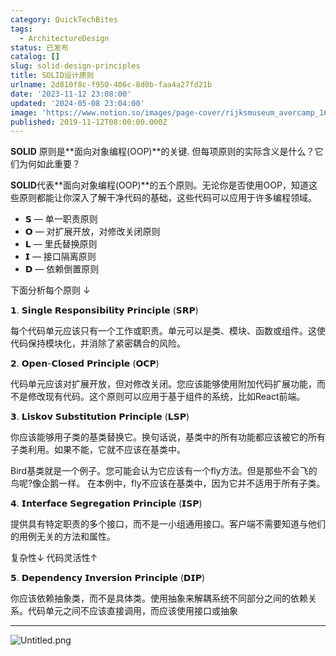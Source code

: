```yaml
---
category: QuickTechBites
tags:
  - ArchitectureDesign
status: 已发布
catalog: []
slug: solid-design-principles
title: SOLID设计原则
urlname: 2d810f8c-f950-406c-8d0b-faa4a27fd21b
date: '2023-11-12 23:08:00'
updated: '2024-05-08 23:04:00'
image: 'https://www.notion.so/images/page-cover/rijksmuseum_avercamp_1620.jpg'
published: 2019-11-12T08:00:00.000Z
---
```


**SOLID** 原则是**面向对象编程(OOP)**的关键. 但每项原则的实际含义是什么？它们为何如此重要？


**SOLID**代表**面向对象编程(OOP)**的五个原则。无论你是否使用OOP，知道这些原则都能让你深入了解干净代码的基础，这些代码可以应用于许多编程领域。

- 𝗦 — 单一职责原则
- 𝗢 — 对扩展开放，对修改关闭原则
- 𝗟 — 里氏替换原则
- 𝗜 — 接口隔离原则
- 𝗗 — 依赖倒置原则

下面分析每个原则 ↓


𝟭. 𝗦𝗶𝗻𝗴𝗹𝗲 𝗥𝗲𝘀𝗽𝗼𝗻𝘀𝗶𝗯𝗶𝗹𝗶𝘁𝘆 𝗣𝗿𝗶𝗻𝗰𝗶𝗽𝗹𝗲 (𝗦𝗥𝗣)


每个代码单元应该只有一个工作或职责。单元可以是类、模块、函数或组件。这使代码保持模块化，并消除了紧密耦合的风险。


𝟮. 𝗢𝗽𝗲𝗻-𝗖𝗹𝗼𝘀𝗲𝗱 𝗣𝗿𝗶𝗻𝗰𝗶𝗽𝗹𝗲 (𝗢𝗖𝗣)


代码单元应该对扩展开放，但对修改关闭。您应该能够使用附加代码扩展功能，而不是修改现有代码。这个原则可以应用于基于组件的系统，比如React前端。


𝟯. 𝗟𝗶𝘀𝗸𝗼𝘃 𝗦𝘂𝗯𝘀𝘁𝗶𝘁𝘂𝘁𝗶𝗼𝗻 𝗣𝗿𝗶𝗻𝗰𝗶𝗽𝗹𝗲 (𝗟𝗦𝗣)


你应该能够用子类的基类替换它。换句话说，基类中的所有功能都应该被它的所有子类利用。如果不能，它就不应该在基类中。


Bird基类就是一个例子。您可能会认为它应该有一个fly方法。但是那些不会飞的鸟呢?像企鹅一样。
在本例中，fly不应该在基类中，因为它并不适用于所有子类。


𝟰. 𝗜𝗻𝘁𝗲𝗿𝗳𝗮𝗰𝗲 𝗦𝗲𝗴𝗿𝗲𝗴𝗮𝘁𝗶𝗼𝗻 𝗣𝗿𝗶𝗻𝗰𝗶𝗽𝗹𝗲 (𝗜𝗦𝗣)


提供具有特定职责的多个接口，而不是一小组通用接口。客户端不需要知道与他们的用例无关的方法和属性。


复杂性↓
代码灵活性↑


𝟱. 𝗗𝗲𝗽𝗲𝗻𝗱𝗲𝗻𝗰𝘆 𝗜𝗻𝘃𝗲𝗿𝘀𝗶𝗼𝗻 𝗣𝗿𝗶𝗻𝗰𝗶𝗽𝗹𝗲 (𝗗𝗜𝗣)


你应该依赖抽象类，而不是具体类。使用抽象来解耦系统不同部分之间的依赖关系。代码单元之间不应该直接调用，而应该使用接口或抽象


---


![Untitled.png](https://prod-files-secure.s3.us-west-2.amazonaws.com/5d24fe63-e567-4804-86f9-9fdc62e13082/6fc4afd3-478b-4aaf-9884-0a3f8e406a71/Untitled.png?X-Amz-Algorithm=AWS4-HMAC-SHA256&X-Amz-Content-Sha256=UNSIGNED-PAYLOAD&X-Amz-Credential=AKIAT73L2G45FSPPWI6X%2F20241123%2Fus-west-2%2Fs3%2Faws4_request&X-Amz-Date=20241123T053810Z&X-Amz-Expires=3600&X-Amz-Signature=84d9b34e97058520f97b4e65ff42f0b210fe22cb1dc2a1152cc2b47e9f2b5157&X-Amz-SignedHeaders=host&x-id=GetObject)

